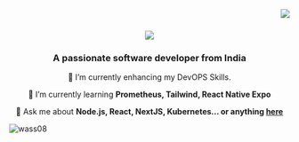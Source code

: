 <img align="right" src="![visitor badge](https://visitor-badge.laobi.icu/badge?page_id=Prashant20nov2003.Prashant20nov2003&query_only=true)"/>

<h1 align="center">
    <img src="https://readme-typing-svg.herokuapp.com/?font=Righteous&size=35&center=true&vCenter=true&width=500&height=70&duration=4000&lines=Hi+There!+👋;+I'm+Prashant+Bhardwaj!;" />
</h1>

<h3 align="center">A passionate software developer from India </h3>
<div align="center">
 
 🔭 I’m currently enhancing my DevOPS Skills.
 
 🌱 I’m currently learning **Prometheus, Tailwind, React Native Expo**

 💬 Ask me about **Node.js, React, NextJS, Kubernetes... or anything [here](https://github.com/Prashant20nov2003/Prashant20nov2003/issues)**
 </div>
<p><img align="left" src="https://github-readme-stats.vercel.app/api/top-langs?username=Prashant20nov2003&show_icons=true&locale=en&layout=compact" alt="wass08" /></p>

